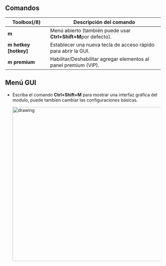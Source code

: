 ## Comandos

Toolbox(/8) | Descripción del comando
--- | ---
**m** | Menú abierto (también puede usar **Ctrl+Shift+M**por defecto).
**m hotkey [hotkey]** | Establecer una nueva tecla de acceso rápido para abrir la GUI.
**m premium** | Habilitar/Deshabilitar agregar elementos al panel premium (VIP).

## Menú GUI

* Escriba el comando **Ctrl+Shift+M** para mostrar una interfaz gráfica del modulo, puede tambien cambiar las configuraciones básicas.<br>

    <img src="https://github.com/Loliconera/Menu/assets/69399372/544d31f4-4103-4b6f-8fd2-58d197b2eeca" alt="drawing" width="498"/>

